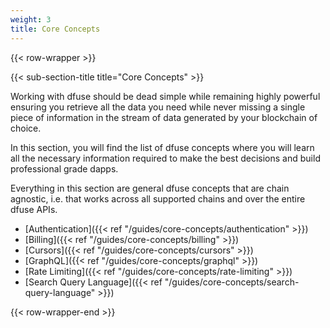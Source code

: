 ```yaml
---
weight: 3
title: Core Concepts
---
```


{{< row-wrapper >}}

{{< sub-section-title title="Core Concepts" >}}

Working with dfuse should be dead simple while remaining highly powerful ensuring you
retrieve all the data you need while never missing a single piece of information in
the stream of data generated by your blockchain of choice.

In this section, you will find the list of dfuse concepts where you will learn
all the necessary information required to make the best decisions and build professional
grade dapps.

Everything in this section are general dfuse concepts that are chain agnostic, i.e.
that works across all supported chains and over the entire dfuse APIs.

- [Authentication]({{< ref "/guides/core-concepts/authentication" >}})
- [Billing]({{< ref "/guides/core-concepts/billing" >}})
- [Cursors]({{< ref "/guides/core-concepts/cursors" >}})
- [GraphQL]({{< ref "/guides/core-concepts/graphql" >}})
- [Rate Limiting]({{< ref "/guides/core-concepts/rate-limiting" >}})
- [Search Query Language]({{< ref "/guides/core-concepts/search-query-language" >}})

{{< row-wrapper-end >}}
